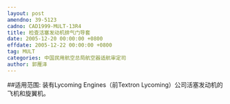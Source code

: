 ```yaml
---
layout: post
amendno: 39-5123
cadno: CAD1999-MULT-13R4
title: 检查活塞发动机排气门导套
date: 2005-12-20 00:00:00 +0800
effdate: 2005-12-22 00:00:00 +0800
tag: MULT
categories: 中国民用航空总局航空器适航审定司
author: 郭雁泽
---
```


##适用范围:
装有Lycoming Engines（前Textron Lycoming）公司活塞发动机的飞机和旋翼机。


